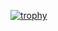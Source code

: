 [![trophy](https://github-profile-trophy.vercel.app/?username=hiraiwa0928)](https://github.com/ryo-ma/github-profile-trophy)
